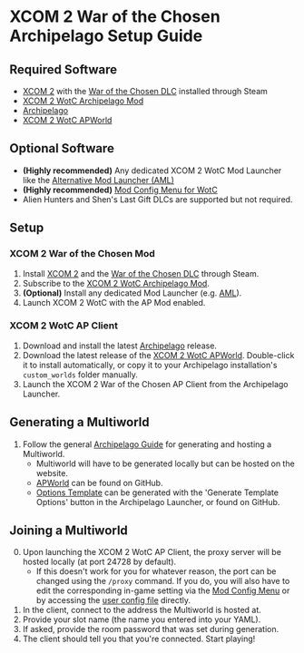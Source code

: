 # XCOM 2 War of the Chosen Archipelago Setup Guide

## Required Software

- [XCOM 2](https://store.steampowered.com/app/268500/XCOM_2/) with the [War of the Chosen DLC](https://store.steampowered.com/app/593380/XCOM_2_War_of_the_Chosen/) installed through Steam
- [XCOM 2 WotC Archipelago Mod](https://steamcommunity.com/sharedfiles/filedetails/?id=3281191663)
- [Archipelago](https://github.com/ArchipelagoMW/Archipelago/releases)
- [XCOM 2 WotC APWorld](https://github.com/MaxReinstadler/X2WOTCArchipelago/releases)

## Optional Software

- **(Highly recommended)** Any dedicated XCOM 2 WotC Mod Launcher like the [Alternative Mod Launcher (AML)](https://github.com/X2CommunityCore/xcom2-launcher)
- **(Highly recommended)** [Mod Config Menu for WotC](https://steamcommunity.com/sharedfiles/filedetails/?id=667104300)
- Alien Hunters and Shen's Last Gift DLCs are supported but not required.

## Setup

### XCOM 2 War of the Chosen Mod

1. Install [XCOM 2](https://store.steampowered.com/app/268500/XCOM_2/) and the [War of the Chosen DLC](https://store.steampowered.com/app/593380/XCOM_2_War_of_the_Chosen/) through Steam.
2. Subscribe to the [XCOM 2 WotC Archipelago Mod](https://steamcommunity.com/sharedfiles/filedetails/?id=3281191663).
3. **(Optional)** Install any dedicated Mod Launcher (e.g. [AML](https://github.com/X2CommunityCore/xcom2-launcher)).
4. Launch XCOM 2 WotC with the AP Mod enabled.

### XCOM 2 WotC AP Client

1. Download and install the latest [Archipelago](https://github.com/ArchipelagoMW/Archipelago/releases) release.
2. Download the latest release of the [XCOM 2 WotC APWorld](https://github.com/MaxReinstadler/X2WOTCArchipelago/releases). Double-click it to install automatically, or copy it to your Archipelago installation's `custom_worlds` folder manually.
2. Launch the XCOM 2 War of the Chosen AP Client from the Archipelago Launcher.

## Generating a Multiworld

1. Follow the general [Archipelago Guide](https://archipelago.gg/tutorial/Archipelago/setup/en) for generating and hosting a Multiworld.
    - Multiworld will have to be generated locally but can be hosted on the website.
    - [APWorld](https://github.com/MaxReinstadler/X2WOTCArchipelago/releases) can be found on GitHub.
    - [Options Template](https://github.com/MaxReinstadler/X2WOTCArchipelago/releases) can be generated with the 'Generate Template Options' button in the Archipelago Launcher, or found on GitHub.

## Joining a Multiworld

0. Upon launching the XCOM 2 WotC AP Client, the proxy server will be hosted locally (at port 24728 by default).
    - If this doesn't work for you for whatever reason, the port can be changed using the `/proxy` command. If you do, you will also have to edit the corresponding in-game setting via the [Mod Config Menu](https://steamcommunity.com/sharedfiles/filedetails/?id=667104300) or by accessing the [user config file](https://www.reddit.com/r/xcom2mods/wiki/wotc_modding/folder_paths/#wiki_user_config) directly.
1. In the client, connect to the address the Multiworld is hosted at.
2. Provide your slot name (the name you entered into your YAML).
3. If asked, provide the room password that was set during generation.
4. The client should tell you that you're connected. Start playing!
